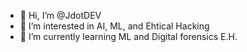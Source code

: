 - 👋 Hi, I’m @JdotDEV
- 👀 I’m interested in AI, ML, and Ehtical Hacking
- 🌱 I’m currently learning ML and Digital forensics E.H.
